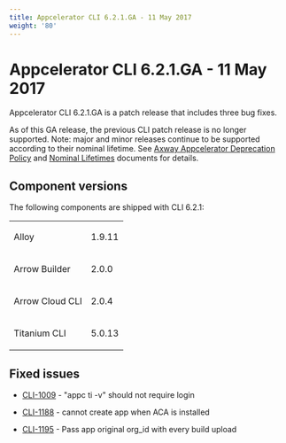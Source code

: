 ```yaml
---
title: Appcelerator CLI 6.2.1.GA - 11 May 2017
weight: '80'
---
```


# Appcelerator CLI 6.2.1.GA - 11 May 2017

Appcelerator CLI 6.2.1.GA is a patch release that includes three bug fixes.

As of this GA release, the previous CLI patch release is no longer supported. Note: major and minor releases continue to be supported according to their nominal lifetime. See [Axway Appcelerator Deprecation Policy](/guide/AMPLIFY_Appcelerator_Services_Overview/Axway_Appcelerator_Deprecation_Policy/) and [Nominal Lifetimes](/guide/AMPLIFY_Appcelerator_Services_Overview/Axway_Appcelerator_Product_Lifecycle/#nominal-lifetimes) documents for details.

## Component versions

The following components are shipped with CLI 6.2.1:

<table class="confluenceTable"><thead class=" "></thead><tfoot class=" "></tfoot><tbody class=" "><tr><td class="confluenceTd" rowspan="1" colspan="1"><p>Alloy</p></td><td class="confluenceTd" rowspan="1" colspan="1"><p>1.9.11</p></td></tr><tr><td class="confluenceTd" rowspan="1" colspan="1"><p>Arrow Builder</p></td><td class="confluenceTd" rowspan="1" colspan="1"><p>2.0.0</p></td></tr><tr><td class="confluenceTd" rowspan="1" colspan="1"><p>Arrow Cloud CLI</p></td><td class="confluenceTd" rowspan="1" colspan="1"><p>2.0.4</p></td></tr><tr><td class="confluenceTd" rowspan="1" colspan="1"><p>Titanium CLI</p></td><td class="confluenceTd" rowspan="1" colspan="1"><p>5.0.13</p></td></tr></tbody></table>

## Fixed issues

* [CLI-1009](https://jira.appcelerator.org/browse/CLI-1009) - "appc ti -v" should not require login

* [CLI-1188](https://jira.appcelerator.org/browse/CLI-1188) - cannot create app when ACA is installed

* [CLI-1195](https://jira.appcelerator.org/browse/CLI-1195) - Pass app original org\_id with every build upload
